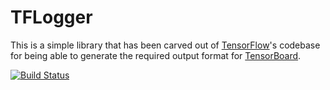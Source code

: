 # TFLogger
This is a simple library that has been carved out of [TensorFlow](https://www.tensorflow.org/)'s codebase for being able to generate the required output format for [TensorBoard](https://www.tensorflow.org/get_started/summaries_and_tensorboard).

[![Build Status](https://travis-ci.org/shogun-toolbox/tflogger.svg?branch=master)](https://travis-ci.org/shogun-toolbox/tflogger)

